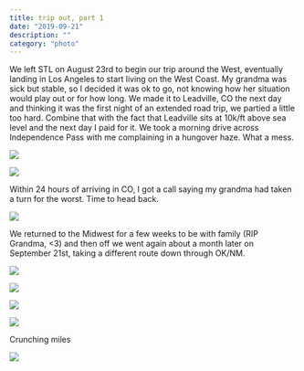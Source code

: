```yaml
---
title: trip out, part 1
date: "2019-09-21"
description: ""
category: "photo"
---
```


We left STL on August 23rd to begin our trip around the West, eventually landing in Los Angeles to start living on the West Coast. My grandma was sick but stable, so I decided it was ok to go, not knowing how her situation would play out or for how long. We made it to Leadville, CO the next day and thinking it was the first night of an extended road trip, we partied a little too hard. Combine that with the fact that Leadville sits at 10k/ft above sea level and the next day I paid for it. We took a morning drive across Independence Pass with me complaining in a hungover haze. What a mess.

![ ](https://media.scottosmith.net/img/blog/2019/2019-09-21/tripout-1.jpg)

![ ](https://media.scottosmith.net/img/blog/2019/2019-09-21/tripout-2.jpg)

Within 24 hours of arriving in CO, I got a call saying my grandma had taken a turn for the worst. Time to head back.

![ ](https://media.scottosmith.net/img/blog/2019/2019-09-21/tripout-3.jpg)

We returned to the Midwest for a few weeks to be with family (RIP Grandma, <3) and then off we went again about a month later on September 21st, taking a different route down through OK/NM.

![ ](https://media.scottosmith.net/img/blog/2019/2019-09-21/tripout-4.jpg)

![ ](https://media.scottosmith.net/img/blog/2019/2019-09-21/tripout-5.jpg)

![ ](https://media.scottosmith.net/img/blog/2019/2019-09-21/tripout-6.jpg)

![ ](https://media.scottosmith.net/img/blog/2019/2019-09-21/tripout-7.jpg)

Crunching miles

![ ](https://media.scottosmith.net/img/blog/2019/2019-09-21/tripout-8.jpg)
